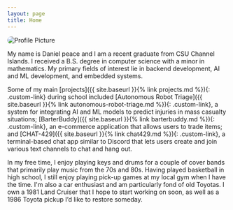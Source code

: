```yaml
---
layout: page
title: Home
---
```


<style>
  a.custom-link {
    color: #ed6a5a; /* Blue color */
    text-decoration: none; /* Remove underline */
    transition: color 0.3s ease;
  }
  a.custom-link:hover {
    color: #5ca4a9; /* Tomato red on hover */
    text-decoration: none; /* Underline on hover */
    transition: color 0.3s ease;
  }
</style>

<img src="/senior_project/images/profile_picture.jpeg" alt="Profile Picture" style="border-radius: 10px;">

<!-- ![profile-picture](/senior_project/images/profile_picture.jpeg "Profile Picture") -->

My name is Daniel peace and I am a recent graduate from CSU Channel Islands. I received a B.S. degree in computer science with a minor in mathematics. My primary fields of interest lie in backend development, AI and ML development, and embedded systems.

Some of my main [projects]({{ site.baseurl }}{% link projects.md %}){: .custom-link} during school included [Autonomous Robot Triage]({{ site.baseurl }}{% link autonomous-robot-triage.md %}){: .custom-link}, a system for integrating AI and ML models to predict injuries in mass casualty situations; [BarterBuddy]({{ site.baseurl }}{% link barterbuddy.md %}){: .custom-link}, an e-commerce application that allows users to trade items; and [CHAT-429]({{ site.baseurl }}{% link chat429.md %}){: .custom-link}, a terminal-based chat app similar to Discord that lets users create and join various text channels to chat and hang out.

In my free time, I enjoy playing keys and drums for a couple of cover bands that primarily play music from the 70s and 80s. Having played basketball in high school, I still enjoy playing pick-up games at my local gym when I have the time. I'm also a car enthusiast and am particularly fond of old Toyotas. I own a 1981 Land Cruiser that I hope to start working on soon, as well as a 1986 Toyota pickup I’d like to restore someday.
